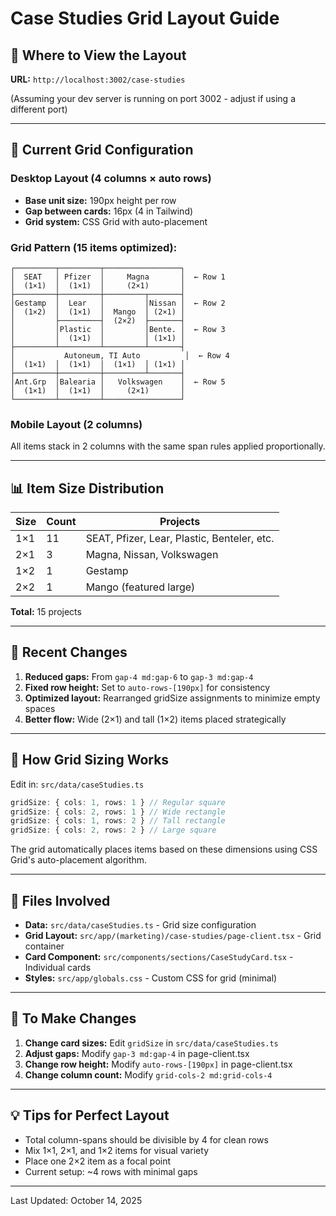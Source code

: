 # Case Studies Grid Layout Guide

## 📍 Where to View the Layout

**URL:** `http://localhost:3002/case-studies`

(Assuming your dev server is running on port 3002 - adjust if using a different port)

---

## 🎨 Current Grid Configuration

### Desktop Layout (4 columns × auto rows)
- **Base unit size:** 190px height per row
- **Gap between cards:** 16px (4 in Tailwind)
- **Grid system:** CSS Grid with auto-placement

### Grid Pattern (15 items optimized):

```
┌─────────┬─────────┬─────────────────┐
│  SEAT   │ Pfizer  │     Magna       │  ← Row 1
│  (1×1)  │  (1×1)  │     (2×1)       │
├─────────┼─────────┼─────────┬───────┤
│Gestamp  │  Lear   │         │Nissan │  ← Row 2
│  (1×2)  │  (1×1)  │  Mango  │ (2×1) │
│         ├─────────┤  (2×2)  ├───────┤
│         │Plastic  │         │Bente. │  ← Row 3
│         │  (1×1)  │         │ (1×1) │
├─────────┴─────────┴─────────┴───────┤
│           Autoneum, TI Auto          │  ← Row 4
│  (1×1)  │  (1×1)  │  (1×1)  │ (1×1) │
├─────────┼─────────┼─────────┴───────┤
│Ant.Grp  │Balearia │   Volkswagen    │  ← Row 5
│  (1×1)  │  (1×1)  │     (2×1)       │
└─────────┴─────────┴─────────────────┘
```

### Mobile Layout (2 columns)
All items stack in 2 columns with the same span rules applied proportionally.

---

## 📊 Item Size Distribution

| Size   | Count | Projects                                    |
|--------|-------|---------------------------------------------|
| 1×1    | 11    | SEAT, Pfizer, Lear, Plastic, Benteler, etc. |
| 2×1    | 3     | Magna, Nissan, Volkswagen                   |
| 1×2    | 1     | Gestamp                                     |
| 2×2    | 1     | Mango (featured large)                      |

**Total:** 15 projects

---

## 🔧 Recent Changes

1. **Reduced gaps:** From `gap-4 md:gap-6` to `gap-3 md:gap-4`
2. **Fixed row height:** Set to `auto-rows-[190px]` for consistency
3. **Optimized layout:** Rearranged gridSize assignments to minimize empty spaces
4. **Better flow:** Wide (2×1) and tall (1×2) items placed strategically

---

## 🎯 How Grid Sizing Works

Edit in: `src/data/caseStudies.ts`

```typescript
gridSize: { cols: 1, rows: 1 } // Regular square
gridSize: { cols: 2, rows: 1 } // Wide rectangle
gridSize: { cols: 1, rows: 2 } // Tall rectangle
gridSize: { cols: 2, rows: 2 } // Large square
```

The grid automatically places items based on these dimensions using CSS Grid's auto-placement algorithm.

---

## 📝 Files Involved

- **Data:** `src/data/caseStudies.ts` - Grid size configuration
- **Grid Layout:** `src/app/(marketing)/case-studies/page-client.tsx` - Grid container
- **Card Component:** `src/components/sections/CaseStudyCard.tsx` - Individual cards
- **Styles:** `src/app/globals.css` - Custom CSS for grid (minimal)

---

## 🚀 To Make Changes

1. **Change card sizes:** Edit `gridSize` in `src/data/caseStudies.ts`
2. **Adjust gaps:** Modify `gap-3 md:gap-4` in page-client.tsx
3. **Change row height:** Modify `auto-rows-[190px]` in page-client.tsx
4. **Change column count:** Modify `grid-cols-2 md:grid-cols-4`

---

## 💡 Tips for Perfect Layout

- Total column-spans should be divisible by 4 for clean rows
- Mix 1×1, 2×1, and 1×2 items for visual variety
- Place one 2×2 item as a focal point
- Current setup: ~4 rows with minimal gaps

---

Last Updated: October 14, 2025
